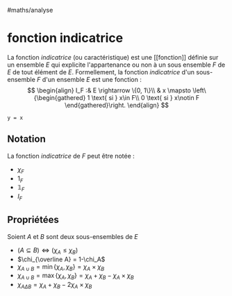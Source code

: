 #maths/analyse 
# fonction indicatrice
La fonction _indicatrice_ (ou caractéristique) est une [[fonction]] définie sur un ensemble $E$ qui explicite l'appartenance ou non à un sous ensemble $F$ de $E$ de tout élément de $E$.
Formellement, la fonction _indicatrice_ d'un sous-ensemble $F$ d'un ensemble $E$ est une fonction :
$$
\begin{align}
I_F :& E \rightarrow \{0, 1\}\\
    & x \mapsto \left\{\begin{gathered}
        1 \text{ si } x\in F\\
        0 \text{ si } x\notin F
    \end{gathered}\right.
\end{align}
$$
```desmos-graph
y = x
```

## Notation
La fonction _indicatrice_ de $F$ peut être notée :
 - $\chi_F$
 - $1_F$
 - $\mathbb1_F$
 - $I_F$ 


## Propriétées
Soient $A$ et $B$ sont deux sous-ensembles de $E$

 - $(A \subseteq B) \iff (\chi_A \leq \chi_B)$
 - $\chi_{\overline A} = 1-\chi_A$
 - $\chi_{A\cup B} = \min\{\chi_A, \chi_B\} = \chi_A\times\chi_B$
 - $\chi_{A\cup B} = \max\{\chi_A, \chi_B\} = \chi_A+\chi_B-\chi_A\times\chi_B$
 - $\chi_{A\Delta B} = \chi_A+\chi_B-2\chi_A\times\chi_B$




